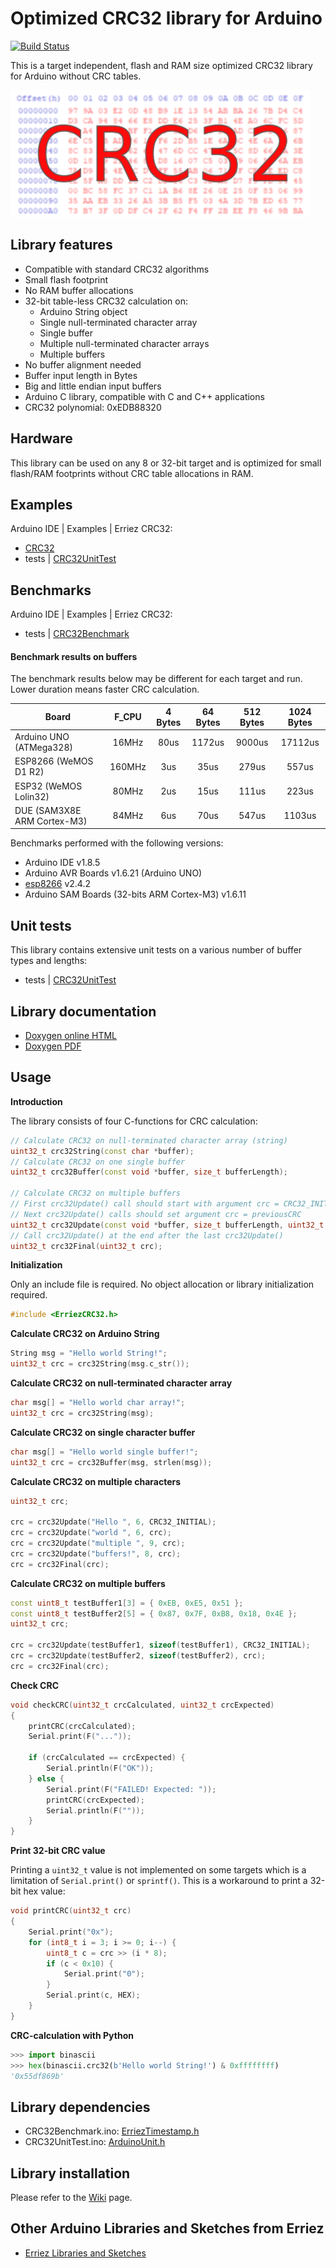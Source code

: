 # Optimized CRC32 library for Arduino
[![Build Status](https://travis-ci.org/Erriez/ErriezCRC32.svg?branch=master)](https://travis-ci.org/Erriez/ErriezCRC32)

This is a target independent, flash and RAM size optimized CRC32 library for Arduino without CRC tables.

![CRC32](https://raw.githubusercontent.com/Erriez/ErriezCRC32/master/extras/CRC32.png)


## Library features

- Compatible with standard CRC32 algorithms
- Small flash footprint
- No RAM buffer allocations
- 32-bit table-less CRC32 calculation on:
  - Arduino String object
  - Single null-terminated character array
  - Single buffer
  - Multiple null-terminated character arrays
  - Multiple buffers
- No buffer alignment needed
- Buffer input length in Bytes
- Big and little endian input buffers
- Arduino C library, compatible with C and C++ applications
- CRC32 polynomial: 0xEDB88320


## Hardware

This library can be used on any 8 or 32-bit target and is optimized for small flash/RAM footprints
without CRC table allocations in RAM.


## Examples

Arduino IDE | Examples | Erriez CRC32:

* [CRC32](https://github.com/Erriez/ErriezCRC32/blob/master/examples/CRC32/CRC32.ino)
* tests | [CRC32UnitTest](https://github.com/Erriez/ErriezCRC32/blob/master/tests/CRC32UnitTest/CRC32UnitTest.ino)


## Benchmarks

Arduino IDE | Examples | Erriez CRC32:

* tests | [CRC32Benchmark](https://github.com/Erriez/ErriezCRC32/blob/master/tests/CRC32Benchmark/CRC32Benchmark.ino)


#### Benchmark results on buffers

The benchmark results below may be different for each target and run. Lower duration means faster CRC calculation.

| Board                       | F_CPU  | 4 Bytes | 64 Bytes | 512 Bytes | 1024 Bytes |
| --------------------------- | :----: | :-----: | :------: | :-------: | :--------: |
| Arduino UNO (ATMega328)     | 16MHz  |  80us   |  1172us  |  9000us   |  17112us   |
| ESP8266 (WeMOS D1 R2)       | 160MHz |   3us   |   35us   |   279us   |   557us    |
| ESP32 (WeMOS Lolin32)       | 80MHz  |   2us   |   15us   |   111us   |   223us    |
| DUE (SAM3X8E ARM Cortex-M3) | 84MHz  |   6us   |   70us   |   547us   |   1103us   |

Benchmarks performed with the following versions:

* Arduino IDE v1.8.5
* Arduino AVR Boards v1.6.21 (Arduino UNO)
* [esp8266](http://arduino.esp8266.com/stable/package_esp8266com_index.json) v2.4.2
* Arduino SAM Boards (32-bits ARM Cortex-M3) v1.6.11

## Unit tests

This library contains extensive unit tests on a various number of buffer types and lengths:

* tests | [CRC32UnitTest](https://github.com/Erriez/ErriezCRC32/blob/master/tests/CRC32UnitTest/CRC32UnitTest.ino)


## Library documentation

* [Doxygen online HTML](https://erriez.github.io/ErriezCRC32)
* [Doxygen PDF](https://github.com/Erriez/ErriezCRC32/raw/gh-pages/latex/ErriezCRC32.pdf)


## Usage

**Introduction**

The library consists of four C-functions for CRC calculation:

```c++
// Calculate CRC32 on null-terminated character array (string)
uint32_t crc32String(const char *buffer);
// Calculate CRC32 on one single buffer
uint32_t crc32Buffer(const void *buffer, size_t bufferLength);

// Calculate CRC32 on multiple buffers
// First crc32Update() call should start with argument crc = CRC32_INITIAL
// Next crc32Update() calls should set argument crc = previousCRC
uint32_t crc32Update(const void *buffer, size_t bufferLength, uint32_t crc);
// Call crc32Update() at the end after the last crc32Update()
uint32_t crc32Final(uint32_t crc);
```

**Initialization**

Only an include file is required. No object allocation or library initialization required.

```c++
#include <ErriezCRC32.h>
```

**Calculate CRC32 on Arduino String**

```c++
String msg = "Hello world String!";
uint32_t crc = crc32String(msg.c_str());
```

**Calculate CRC32 on null-terminated character array**

```c++
char msg[] = "Hello world char array!";
uint32_t crc = crc32String(msg);
```

**Calculate CRC32 on single character buffer**

```c++
char msg[] = "Hello world single buffer!";
uint32_t crc = crc32Buffer(msg, strlen(msg));
```

**Calculate CRC32 on multiple characters**

```c++
uint32_t crc;

crc = crc32Update("Hello ", 6, CRC32_INITIAL);
crc = crc32Update("world ", 6, crc);
crc = crc32Update("multiple ", 9, crc);
crc = crc32Update("buffers!", 8, crc);
crc = crc32Final(crc);
```

**Calculate CRC32 on multiple buffers**

```c++
const uint8_t testBuffer1[3] = { 0xEB, 0xE5, 0x51 };
const uint8_t testBuffer2[5] = { 0x87, 0x7F, 0xB8, 0x18, 0x4E };
uint32_t crc;

crc = crc32Update(testBuffer1, sizeof(testBuffer1), CRC32_INITIAL);
crc = crc32Update(testBuffer2, sizeof(testBuffer2), crc);
crc = crc32Final(crc);
```

**Check CRC**

```c++
void checkCRC(uint32_t crcCalculated, uint32_t crcExpected)
{
    printCRC(crcCalculated);
    Serial.print(F("..."));

    if (crcCalculated == crcExpected) {
        Serial.println(F("OK"));
    } else {
        Serial.print(F("FAILED! Expected: "));
        printCRC(crcExpected);
        Serial.println(F(""));
    }
}
```

**Print 32-bit CRC value**

Printing a ```uint32_t``` value is not implemented on some targets which is a limitation of ```Serial.print()``` or ```sprintf()```. 
This is a workaround to print a 32-bit hex value:

```c++
void printCRC(uint32_t crc)
{
	Serial.print("0x");
    for (int8_t i = 3; i >= 0; i--) {
        uint8_t c = crc >> (i * 8);
        if (c < 0x10) {
            Serial.print("0");
        }
        Serial.print(c, HEX);
    }
}
```

**CRC-calculation with Python**

```python
>>> import binascii
>>> hex(binascii.crc32(b'Hello world String!') & 0xffffffff)
'0x55df869b'
```



## Library dependencies

* CRC32Benchmark.ino: [ErriezTimestamp.h](https://github.com/Erriez/ErriezTimestamp.git)
* CRC32UnitTest.ino: [ArduinoUnit.h](https://github.com/mmurdoch/arduinounit)


## Library installation

Please refer to the [Wiki](https://github.com/Erriez/ErriezArduinoLibrariesAndSketches/wiki) page.


## Other Arduino Libraries and Sketches from Erriez

* [Erriez Libraries and Sketches](https://github.com/Erriez/ErriezArduinoLibrariesAndSketches)
